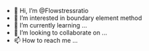 - 👋 Hi, I’m @Flowstressratio
- 👀 I’m interested in boundary element method
- 🌱 I’m currently learning ...
- 💞️ I’m looking to collaborate on ...
- 📫 How to reach me ...

<!---
Flowstressratio/Flowstressratio is a ✨ special ✨ repository because its `README.md` (this file) appears on your GitHub profile.
You can click the Preview link to take a look at your changes.
--->

